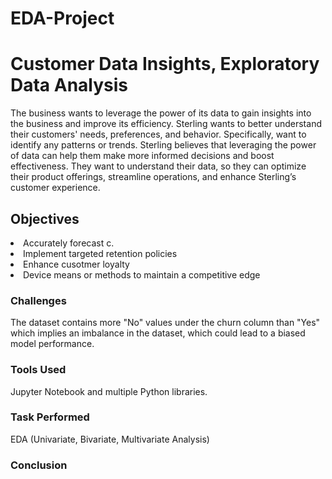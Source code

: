 # EDA-Project
<h1>Customer Data Insights, Exploratory Data Analysis</h1>

The business wants to leverage the power of its data to gain insights into the business and improve its efficiency.
Sterling wants to better understand their customers' needs, preferences, and behavior. Specifically, want to identify any patterns or trends. Sterling believes that leveraging the power of data can help them make more informed decisions and boost effectiveness.
They want to understand their data, so they can optimize their product offerings, streamline operations, and enhance Sterling’s customer experience.

<h2>Objectives</h2>

<li>Accurately forecast c.</li>
<li>Implement targeted retention policies</li>
<li>Enhance cusotmer loyalty</li>
<li>Device means or methods to maintain a competitive edge</li>

<h3>Challenges</h3>
The dataset contains more "No" values under the churn column than "Yes" which implies an imbalance in the dataset, which could lead to a biased model performance.
<h3>Tools Used</h3>

Jupyter Notebook and multiple Python libraries.
<h3>Task Performed</h3>

EDA (Univariate, Bivariate, Multivariate Analysis)

<h3>Conclusion</h3>
